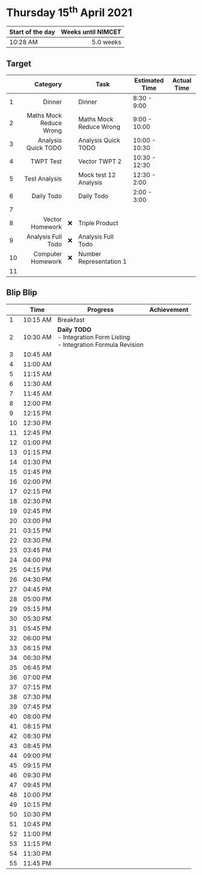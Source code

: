 # Thursday 15<sup>th</sup> April 2021

| Start of the day | Weeks until NIMCET |
| ---------------- | -----------------: |
| 10:28 AM | 5.0 weeks |

## Target
|  |Category|      |Task| Estimated Time | Actual Time |
| - | -: | - | - | - | - |
| 1 |                       Dinner    |            |    Dinner                        |    8:30 - 9:00       |           |
| 2 |      Maths Mock Reduce Wrong    |            |    Maths Mock Reduce Wrong       |    9:00 - 10:00      |           |
| 3 |          Analysis Quick TODO    |            |    Analysis Quick TODO           |    10:00 - 10:30     |           |
| 4 |                    TWPT Test    |            |    Vector TWPT 2                 |    10:30 - 12:30     |           |
| 5 |                Test Analysis    |            |    Mock test 12 Analysis         |    12:30 - 2:00      |           |
| 6 |                   Daily Todo    |            |    Daily Todo                    |    2:00 - 3:00       |         |
| 7 |                                 |            |                                  |                      |       |
| 8 |              Vector Homework    |     ❌      |    Triple Product                |                      |         |
| 9 |           Analysis Full Todo    |     ❌      |    Analysis Full Todo            |                      |         |
| 10 |    Computer Homework    |    ❌    |    Number Representation 1    |        |         |
| 11 |                                 |            |                                  |                      |         |


## Blip Blip

| |Time|Progress| Achievement   |
| - | - | - | - |
| 1 | 10:15 AM | Breakfast | |
| 2 | 10:30 AM | **Daily TODO** <br />- Integration Form Listing<br />- Integration Formula Revision | |
| 3 | 10:45 AM | | |
| 4 | 11:00 AM | | |
| 5 | 11:15 AM | | |
| 6 | 11:30 AM | | |
| 7 | 11:45 AM | | |
| 8 | 12:00 PM | | |
| 9 | 12:15 PM | | |
| 10 | 12:30 PM | | |
| 11 | 12:45 PM | | |
| 12 | 01:00 PM | | |
| 13 | 01:15 PM | | |
| 14 | 01:30 PM | | |
| 15 | 01:45 PM | | |
| 16 | 02:00 PM | | |
| 17 | 02:15 PM | | |
| 18 | 02:30 PM | | |
| 19 | 02:45 PM | | |
| 20 | 03:00 PM | | |
| 21 | 03:15 PM | | |
| 22 | 03:30 PM | | |
| 23 | 03:45 PM | | |
| 24 | 04:00 PM | | |
| 25 | 04:15 PM | | |
| 26 | 04:30 PM | | |
| 27 | 04:45 PM | | |
| 28 | 05:00 PM | | |
| 29 | 05:15 PM | | |
| 30 | 05:30 PM | | |
| 31 | 05:45 PM | | |
| 32 | 06:00 PM | | |
| 33 | 06:15 PM | | |
| 34 | 06:30 PM | | |
| 35 | 06:45 PM | | |
| 36 | 07:00 PM | | |
| 37 | 07:15 PM | | |
| 38 | 07:30 PM | | |
| 39 | 07:45 PM | | |
| 40 | 08:00 PM | | |
| 41 | 08:15 PM | | |
| 42 | 08:30 PM | | |
| 43 | 08:45 PM | | |
| 44 | 09:00 PM | | |
| 45 | 09:15 PM | | |
| 46 | 09:30 PM | | |
| 47 | 09:45 PM | | |
| 48 | 10:00 PM | | |
| 49 | 10:15 PM | | |
| 50 | 10:30 PM | | |
| 51 | 10:45 PM | | |
| 52 | 11:00 PM | | |
| 53 | 11:15 PM | | |
| 54 | 11:30 PM | | |
| 55 | 11:45 PM | | |

